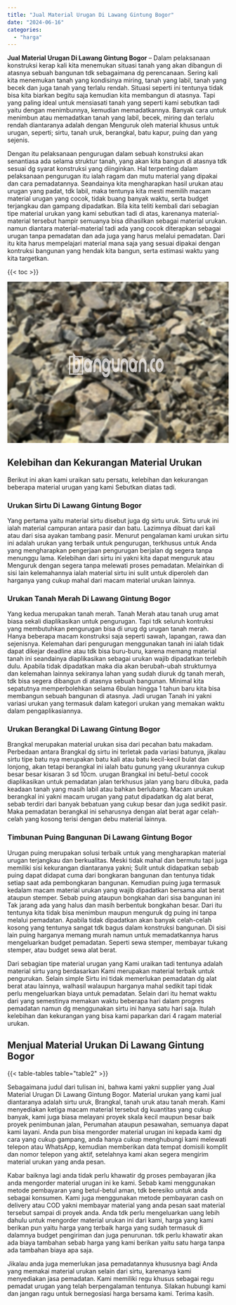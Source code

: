 ```yaml
---
title: "Jual Material Urugan Di Lawang Gintung Bogor"
date: "2024-06-16"
categories: 
  - "harga"
---
```


**Jual Material Urugan Di Lawang Gintung Bogor** – Dalam pelaksanaan konstruksi kerap kali kita menemukan situasi tanah yang akan dibangun di atasnya sebuah bangunan tdk sebagaimana dg perencanaan. Sering kali kita menemukan tanah yang kondisinya miring, tanah yang labil, tanah yang becek dan juga tanah yang terlalu rendah. Situasi seperti ini tentunya tidak bisa kita biarkan begitu saja kemudian kita membangun di atasnya. Tapi yang paling ideal untuk mensiasati tanah yang seperti kami sebutkan tadi yaitu dengan menimbunnya, kemudian memadatkannya. Banyak cara untuk menimbun atau memadatkan tanah yang labil, becek, miring dan terlalu rendah diantaranya adalah dengan Menguruk oleh material khusus untuk urugan, seperti; sirtu, tanah uruk, berangkal, batu kapur, puing dan yang sejenis.

Dengan itu pelaksanaan pengurugan dalam sebuah konstruksi akan senantiasa ada selama struktur tanah, yang akan kita bangun di atasnya tdk sesuai dg syarat konstruksi yang diinginkan. Hal terpenting dalam pelaksanaan pengurugan itu ialah ragam dan mutu material yang dipakai dan cara pemadatannya. Seandainya kita mengharapkan hasil urukan atau urugan yang padat, tdk labil, maka tentunya kita mesti memilih macam material urugan yang cocok, tidak buang banyak waktu, serta budget terjangkau dan gampang dipadatkan. Bila kita teliti kembali dari sebagian tipe material urukan yang kami sebutkan tadi di atas, karenanya material-material tersebut hampir semuanya bisa dihasilkan sebagai material urukan. namun diantara material-material tadi ada yang cocok diterapkan sebagai urugan tanpa pemadatan dan ada juga yang harus melalui pemadatan. Dari itu kita harus mempelajari material mana saja yang sesuai dipakai dengan kontruksi bangunan yang hendak kita bangun, serta estimasi waktu yang kita targetkan.

{{< toc >}}

![Jual Material Urugan Di Lawang Gintung Bogor](/images/jual-urugan-38.png)

## Kelebihan dan Kekurangan Material Urukan

Berikut ini akan kami uraikan satu persatu, kelebihan dan kekurangan beberapa material urugan yang kami Sebutkan diatas tadi.

### Urukan Sirtu Di Lawang Gintung Bogor

Yang pertama yaitu material sirtu disebut juga dg sirtu uruk. Sirtu uruk ini ialah material campuran antara pasir dan batu. Lazimnya dibuat dari kali atau dari sisa ayakan tambang pasir. Menurut pengalaman kami urukan sirtu ini adalah urukan yang terbaik untuk pengurugan, terkhusus untuk Anda yang mengharapkan pengerjaan pengurugan berjalan dg segera tanpa menunggu lama. Kelebihan dari sirtu ini yakni kita dapat menguruk atau Menguruk dengan segera tanpa melewati proses pemadatan. Melainkan di sisi lain kelemahannya ialah material sirtu ini sulit untuk diperoleh dan harganya yang cukup mahal dari macam material urukan lainnya.

### Urukan Tanah Merah Di Lawang Gintung Bogor

Yang kedua merupakan tanah merah. Tanah Merah atau tanah urug amat biasa sekali diaplikasikan untuk pengurugan. Tapi tdk seluruh kontruksi yang membutuhkan pengurugan bisa di urug dg urugan tanah merah. Hanya beberapa macam konstruksi saja seperti sawah, lapangan, rawa dan sejenisnya. Kelemahan dari pengurugan menggunakan tanah ini ialah tidak dapat dikejar deadline atau tdk bisa buru-buru, karena memang material tanah ini seandainya diaplikasikan sebagai urukan wajib dipadatkan terlebih dulu. Apabila tidak dipadatkan maka dia akan berubah-ubah strukturnya dan kelemahan lainnya sekiranya lahan yang sudah diuruk dg tanah merah, tdk bisa segera dibangun di atasnya sebuah bangunan. Minimal kita sepatutnya memperbolehkan selama 6bulan hingga 1 tahun baru kita bisa membangun sebuah bangunan di atasnya. Jadi urugan Tanah ini yakni variasi urukan yang termasuk dalam kategori urukan yang memakan waktu dalam pengaplikasiannya.

### Urukan Berangkal Di Lawang Gintung Bogor

Brangkal merupakan material urukan sisa dari pecahan batu makadam. Perbedaan antara Brangkal dg sirtu ini terletak pada variasi batunya, jikalau sirtu tipe batu nya merupakan batu kali atau batu kecil-kecil bulat dan lonjong, akan tetapi berangkal ini ialah batu gunung yang ukurannya cukup besar besar kisaran 3 sd 10cm. urugan Brangkal ini betul-betul cocok diaplikasikan untuk pemadatan jalan terkhusus jalan yang baru dibuka, pada keadaan tanah yang masih labil atau bahkan berlubang. Macam urukan berangkal ini yakni macam urugan yang patut dipadatkan dg alat berat, sebab terdiri dari banyak bebatuan yang cukup besar dan juga sedikit pasir. Maka pemadatan berangkal ini seharusnya dengan alat berat agar celah-celah yang kosong terisi dengan debu material lainnya.

### Timbunan Puing Bangunan Di Lawang Gintung Bogor

Urugan puing merupakan solusi terbaik untuk yang mengharapkan material urugan terjangkau dan berkualitas. Meski tidak mahal dan bermutu tapi juga memiliki sisi kekurangan diantaranya yakni; Sulit untuk didapatkan sebab puing dapat didapat cuma dari bongkaran bangunan dan tentunya tidak setiap saat ada pembongkaran bangunan. Kemudian puing juga termasuk kedalam macam material urukan yang wajib dipadatkan bersama alat berat ataupun stemper. Sebab puing ataupun bongkahan dari sisa bangunan ini Tak jarang ada yang halus dan masih berbentuk bongkahan besar. Dari itu tentunya kita tidak bisa menimbun maupun menguruk dg puing ini tanpa melalui pemadatan. Apabila tidak dipadatkan akan banyak celah-celah kosong yang tentunya sangat tdk bagus dalam konstruksi bangunan. Di sisi lain puing harganya memang murah namun untuk memadatkannya harus mengeluarkan budget pemadatan. Seperti sewa stemper, membayar tukang stemper, atau budget sewa alat berat.

Dari sebagian tipe material urugan yang Kami uraikan tadi tentunya adalah material sirtu yang berdasarkan Kami merupakan material terbaik untuk pengurukan. Selain simple Sirtu ini tidak memerlukan pemadatan dg alat berat atau lainnya, walhasil walaupun harganya mahal sedikit tapi tidak perlu mengeluarkan biaya untuk pemadatan. Selain dari itu hemat waktu dari yang semestinya memakan waktu beberapa hari dalam progres pemadatan namun dg menggunakan sirtu ini hanya satu hari saja. Itulah kelebihan dan kekurangan yang bisa kami paparkan dari 4 ragam material urukan.

## Menjual Material Urukan Di Lawang Gintung Bogor

{{< table-tables table="table2" >}}

Sebagaimana judul dari tulisan ini, bahwa kami yakni supplier yang Jual Material Urugan Di Lawang Gintung Bogor. Material urukan yang kami jual diantaranya adalah sirtu uruk, Brangkal, tanah uruk atau tanah merah. Kami menyediakan ketiga macam material tersebut dg kuantitas yang cukup banyak, kami juga biasa melayani proyek skala kecil maupun besar baik proyek penimbunan jalan, Perumahan ataupun pesawahan, semuanya dapat kami layani. Anda pun bisa mengorder material urugan ini kepada kami dg cara yang cukup gampang, anda hanya cukup menghubungi kami melewati telepon atau WhatsApp, kemudian memberikan data tempat domisili komplit dan nomor telepon yang aktif, setelahnya kami akan segera mengirim material urukan yang anda pesan.

Kabar baiknya lagi anda tidak perlu khawatir dg proses pembayaran jika anda mengorder material urugan ini ke kami. Sebab kami menggunakan metode pembayaran yang betul-betul aman, tdk beresiko untuk anda sebagai konsumen. Kami juga menggunakan metode pembayaran cash on delivery atau COD yakni membayar material yang anda pesan saat material tersebut sampai di proyek anda. Anda tdk perlu mengeluarkan uang lebih dahulu untuk mengorder material urukan ini dari kami, harga yang kami berikan pun yaitu harga yang terbaik harga yang sudah termasuk di dalamnya budget pengiriman dan juga penurunan. tdk perlu khawatir akan ada biaya tambahan sebab harga yang kami berikan yaitu satu harga tanpa ada tambahan biaya apa saja.

Jikalau anda juga memerlukan jasa pemadatannya khususnya bagi Anda yang memakai material urukan selain dari sirtu, karenanya kami menyediakan jasa pemadatan. Kami memiliki regu khusus sebagai regu pemadat urugan yang telah berpengalaman tentunya. Silakan hubungi kami dan jangan ragu untuk bernegosiasi harga bersama kami. Terima kasih.
